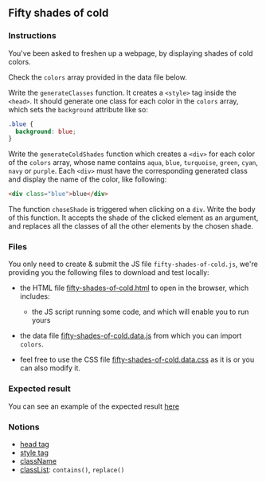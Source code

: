 ## Fifty shades of cold

### Instructions

You've been asked to freshen up a webpage, by displaying shades of cold colors.

Check the `colors` array provided in the data file below.

Write the `generateClasses` function. It creates a `<style>` tag inside the `<head>`. It should generate one class for each color in the `colors` array, which sets the `background` attribute like so:

```css
.blue {
  background: blue;
}
```

Write the `generateColdShades` function which creates a `<div>` for each color of the `colors` array, whose name contains `aqua`, `blue`, `turquoise`, `green`, `cyan`, `navy` or `purple`. Each `<div>` must have the corresponding generated class and display the name of the color, like following:

```html
<div class="blue">blue</div>
```

The function `choseShade` is triggered when clicking on a `div`. Write the body of this function. It accepts the shade of the clicked element as an argument, and replaces all the classes of all the other elements by the chosen shade.

### Files

You only need to create & submit the JS file `fifty-shades-of-cold.js`, we're providing you the following files to download and test locally:

- the HTML file [fifty-shades-of-cold.html](./fifty-shades-of-cold.html) to open in the browser, which includes:

  - the JS script running some code, and which will enable you to run yours

- the data file [fifty-shades-of-cold.data.js](./fifty-shades-of-cold.data.js) from which you can import `colors`.

- feel free to use the CSS file [fifty-shades-of-cold.data.css](./fifty-shades-of-cold.data.css) as it is or you can also modify it.

### Expected result

You can see an example of the expected result [here](https://youtu.be/a-3JDEvW-Qg)

### Notions

- [head tag](https://developer.mozilla.org/en-US/docs/Web/API/Document/head)
- [style tag](https://developer.mozilla.org/en-US/docs/Web/HTML/Element/style)
- [className](https://developer.mozilla.org/en-US/docs/Web/API/Element/className)
- [classList](https://developer.mozilla.org/en-US/docs/Web/API/Element/classList): `contains()`, `replace()`

